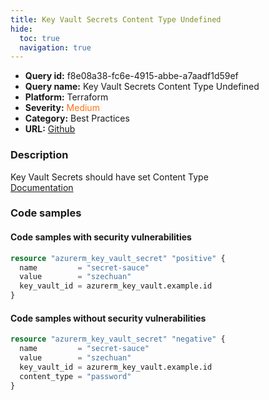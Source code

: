 ```yaml
---
title: Key Vault Secrets Content Type Undefined
hide:
  toc: true
  navigation: true
---
```


<style>
  .highlight .hll {
    background-color: #ff171742;
  }
  .md-content {
    max-width: 1100px;
    margin: 0 auto;
  }
</style>

-   **Query id:** f8e08a38-fc6e-4915-abbe-a7aadf1d59ef
-   **Query name:** Key Vault Secrets Content Type Undefined
-   **Platform:** Terraform
-   **Severity:** <span style="color:#ff7213">Medium</span>
-   **Category:** Best Practices
-   **URL:** [Github](https://github.com/Checkmarx/kics/tree/master/assets/queries/terraform/azure/key_vault_secrets_content_type_undefined)

### Description
Key Vault Secrets should have set Content Type<br>
[Documentation](https://registry.terraform.io/providers/hashicorp/azurerm/latest/docs/resources/key_vault_secret#content_type)

### Code samples
#### Code samples with security vulnerabilities
```tf title="Positive test num. 1 - tf file" hl_lines="1"
resource "azurerm_key_vault_secret" "positive" {
  name         = "secret-sauce"
  value        = "szechuan"
  key_vault_id = azurerm_key_vault.example.id
}

```


#### Code samples without security vulnerabilities
```tf title="Negative test num. 1 - tf file"
resource "azurerm_key_vault_secret" "negative" {
  name         = "secret-sauce"
  value        = "szechuan"
  key_vault_id = azurerm_key_vault.example.id
  content_type = "password"
}

```
